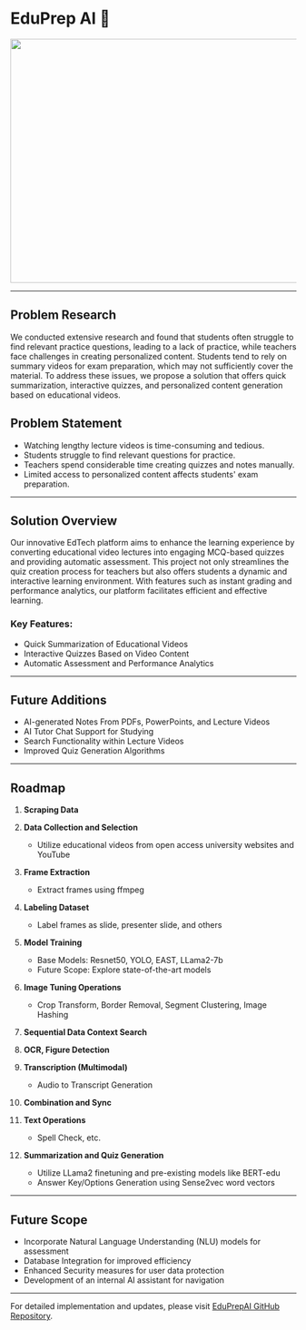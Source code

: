 # EduPrep AI 🤖

<img src="https://github.com/thisisgagangupta/EduPrepAI/assets/93258623/270fe776-a702-4143-8b8e-c444239b90f3" width="680" height="430">

---

## Problem Research

We conducted extensive research and found that students often struggle to find relevant practice questions, leading to a lack of practice, while teachers face challenges in creating personalized content. Students tend to rely on summary videos for exam preparation, which may not sufficiently cover the material. To address these issues, we propose a solution that offers quick summarization, interactive quizzes, and personalized content generation based on educational videos.


## Problem Statement

- Watching lengthy lecture videos is time-consuming and tedious.
- Students struggle to find relevant questions for practice.
- Teachers spend considerable time creating quizzes and notes manually.
- Limited access to personalized content affects students' exam preparation.

---

## Solution Overview

Our innovative EdTech platform aims to enhance the learning experience by converting educational video lectures into engaging MCQ-based quizzes and providing automatic assessment. This project not only streamlines the quiz creation process for teachers but also offers students a dynamic and interactive learning environment. With features such as instant grading and performance analytics, our platform facilitates efficient and effective learning.

### Key Features:
- Quick Summarization of Educational Videos
- Interactive Quizzes Based on Video Content
- Automatic Assessment and Performance Analytics

---

## Future Additions

- AI-generated Notes From PDFs, PowerPoints, and Lecture Videos
- AI Tutor Chat Support for Studying
- Search Functionality within Lecture Videos
- Improved Quiz Generation Algorithms

---

## Roadmap

1. **Scraping Data**

2. **Data Collection and Selection**
    - Utilize educational videos from open access university websites and YouTube

3. **Frame Extraction**
    - Extract frames using ffmpeg

4. **Labeling Dataset**
    - Label frames as slide, presenter slide, and others

5. **Model Training**
    - Base Models: Resnet50, YOLO, EAST, LLama2-7b
    - Future Scope: Explore state-of-the-art models

6. **Image Tuning Operations**
    - Crop Transform, Border Removal, Segment Clustering, Image Hashing

7. **Sequential Data Context Search**

8. **OCR, Figure Detection**

9. **Transcription (Multimodal)**
    - Audio to Transcript Generation

10. **Combination and Sync**

11. **Text Operations**
    - Spell Check, etc.

12. **Summarization and Quiz Generation**
    - Utilize LLama2 finetuning and pre-existing models like BERT-edu
    - Answer Key/Options Generation using Sense2vec word vectors

---

## Future Scope

- Incorporate Natural Language Understanding (NLU) models for assessment
- Database Integration for improved efficiency
- Enhanced Security measures for user data protection
- Development of an internal AI assistant for navigation

---

For detailed implementation and updates, please visit [EduPrepAI GitHub Repository](https://github.com/thisisgagangupta/EduPrepAI).

